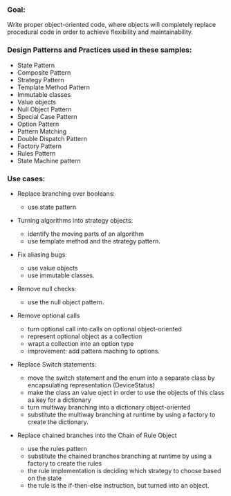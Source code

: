 ### Goal:
Write proper object-oriented code, where objects will completely replace procedural code in order to achieve flexibility and maintainability.

### Design Patterns and Practices used in these samples:
- State Pattern
- Composite Pattern
- Strategy Pattern
- Template Method Pattern
- Immutable classes
- Value objects
- Null Object Pattern
- Special Case Pattern
- Option Pattern
- Pattern Matching
- Double Dispatch Pattern
- Factory Pattern
- Rules Pattern
- State Machine pattern

### Use cases:

- Replace branching over booleans:
	- use state pattern
	
- Turning algorithms into strategy objects:
	- identify the moving parts of an algorithm
	- use template method and the strategy pattern.

- Fix aliasing bugs:
	- use value objects
	- use immutable classes.

- Remove null checks:
	- use the null object pattern.
	
- Remove optional calls
	- turn optional call into calls on optional object-oriented
	- represent optional object as a collection
	- wrapt a collection into an option type
	- improvement: add pattern maching to options.
	
- Replace Switch statements:
	- move the switch statement and the enum into a separate class by encapsulating representation (DeviceStatus)
	- make the class an value oject in order to use the objects of this class as key for a dictionary
	- turn multiway branching into a dictionary object-oriented
	- substitute the multiway branching at runtime by using a factory to create the dictionary.

- Replace chained branches into the Chain of Rule Object 
	- use the rules pattern
	- substitute the chained branches branching at runtime by using a factory to create the rules
	- the rule implementation is deciding which strategy to choose based on the state
	- the rule is the if-then-else instruction, but turned into an object.
